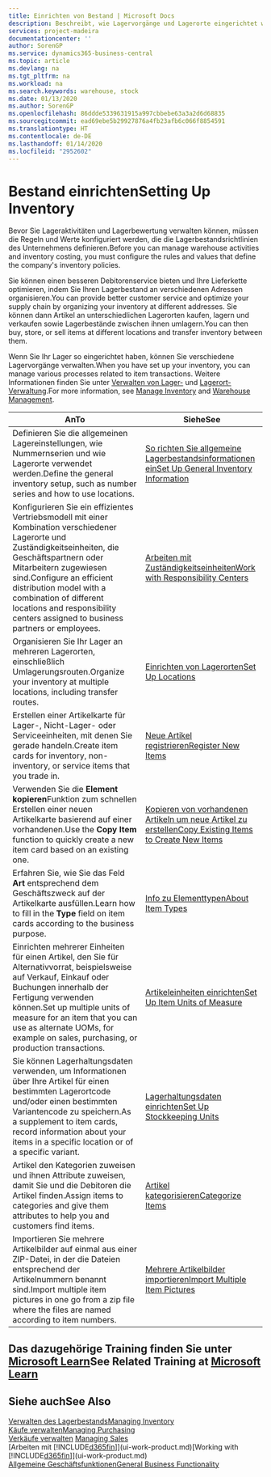 ```yaml
---
title: Einrichten von Bestand | Microsoft Docs
description: Beschreibt, wie Lagervorgänge und Lagerorte eingerichtet werden, einschließlich Umlagerungsrouten und Standorte wie Lagerorte.
services: project-madeira
documentationcenter: ''
author: SorenGP
ms.service: dynamics365-business-central
ms.topic: article
ms.devlang: na
ms.tgt_pltfrm: na
ms.workload: na
ms.search.keywords: warehouse, stock
ms.date: 01/13/2020
ms.author: SorenGP
ms.openlocfilehash: 86ddde5339631915a997cbbebe63a3a2d6d68835
ms.sourcegitcommit: ead69ebe5b29927876a4fb23afb6c066f8854591
ms.translationtype: HT
ms.contentlocale: de-DE
ms.lasthandoff: 01/14/2020
ms.locfileid: "2952602"
---
```

# <a name="setting-up-inventory"></a><span data-ttu-id="80507-103">Bestand einrichten</span><span class="sxs-lookup"><span data-stu-id="80507-103">Setting Up Inventory</span></span>
<span data-ttu-id="80507-104">Bevor Sie Lageraktivitäten und Lagerbewertung verwalten können, müssen die Regeln und Werte konfiguriert werden, die die Lagerbestandsrichtlinien des Unternehmens definieren.</span><span class="sxs-lookup"><span data-stu-id="80507-104">Before you can manage warehouse activities and inventory costing, you must configure the rules and values that define the company's inventory policies.</span></span>

<span data-ttu-id="80507-105">Sie können einen besseren Debitorenservice bieten und Ihre Lieferkette optimieren, indem Sie Ihren Lagerbestand an verschiedenen Adressen organisieren.</span><span class="sxs-lookup"><span data-stu-id="80507-105">You can provide better customer service and optimize your supply chain by organizing your inventory at different addresses.</span></span> <span data-ttu-id="80507-106">Sie können dann Artikel an unterschiedlichen Lagerorten kaufen, lagern und verkaufen sowie Lagerbestände zwischen ihnen umlagern.</span><span class="sxs-lookup"><span data-stu-id="80507-106">You can then buy, store, or sell items at different locations and transfer inventory between them.</span></span>

<span data-ttu-id="80507-107">Wenn Sie Ihr Lager so eingerichtet haben, können Sie verschiedene Lagervorgänge verwalten.</span><span class="sxs-lookup"><span data-stu-id="80507-107">When you have set up your inventory, you can manage various processes related to item transactions.</span></span> <span data-ttu-id="80507-108">Weitere Informationen finden Sie unter [Verwalten von Lager-](inventory-manage-inventory.md) und [Lagerort-Verwaltung](warehouse-manage-warehouse.md).</span><span class="sxs-lookup"><span data-stu-id="80507-108">For more information, see [Manage Inventory](inventory-manage-inventory.md) and [Warehouse Management](warehouse-manage-warehouse.md).</span></span>

| <span data-ttu-id="80507-109">An</span><span class="sxs-lookup"><span data-stu-id="80507-109">To</span></span> | <span data-ttu-id="80507-110">Siehe</span><span class="sxs-lookup"><span data-stu-id="80507-110">See</span></span> |
| --- | --- |
| <span data-ttu-id="80507-111">Definieren Sie die allgemeinen Lagereinstellungen, wie Nummernserien und wie Lagerorte verwendet werden.</span><span class="sxs-lookup"><span data-stu-id="80507-111">Define the general inventory setup, such as number series and how to use locations.</span></span> |[<span data-ttu-id="80507-112">So richten Sie allgemeine Lagerbestandsinformationen ein</span><span class="sxs-lookup"><span data-stu-id="80507-112">Set Up General Inventory Information</span></span>](inventory-how-setup-general.md) |
|<span data-ttu-id="80507-113">Konfigurieren Sie ein effizientes Vertriebsmodell mit einer Kombination verschiedener Lagerorte und Zuständigkeitseinheiten, die Geschäftspartnern oder Mitarbeitern zugewiesen sind.</span><span class="sxs-lookup"><span data-stu-id="80507-113">Configure an efficient distribution model with a combination of different locations and responsibility centers assigned to business partners or employees.</span></span>|[<span data-ttu-id="80507-114">Arbeiten mit Zuständigkeitseinheiten</span><span class="sxs-lookup"><span data-stu-id="80507-114">Work with Responsibility Centers</span></span>](inventory-responsibility-centers.md)|
| <span data-ttu-id="80507-115">Organisieren Sie Ihr Lager an mehreren Lagerorten, einschließlich Umlagerungsrouten.</span><span class="sxs-lookup"><span data-stu-id="80507-115">Organize your inventory at multiple locations, including transfer routes.</span></span> |[<span data-ttu-id="80507-116">Einrichten von Lagerorten</span><span class="sxs-lookup"><span data-stu-id="80507-116">Set Up Locations</span></span>](inventory-how-register-new-items.md) |
| <span data-ttu-id="80507-117">Erstellen einer Artikelkarte für Lager-, Nicht-Lager- oder Serviceeinheiten, mit denen Sie gerade handeln.</span><span class="sxs-lookup"><span data-stu-id="80507-117">Create item cards for inventory, non-inventory, or service items that you trade in.</span></span> |[<span data-ttu-id="80507-118">Neue Artikel registrieren</span><span class="sxs-lookup"><span data-stu-id="80507-118">Register New Items</span></span>](inventory-how-register-new-items.md) |
|<span data-ttu-id="80507-119">Verwenden Sie die **Element kopieren**Funktion zum schnellen Erstellen einer neuen Artikelkarte basierend auf einer vorhandenen.</span><span class="sxs-lookup"><span data-stu-id="80507-119">Use the **Copy Item** function to quickly create a new item card based on an existing one.</span></span>|[<span data-ttu-id="80507-120">Kopieren von vorhandenen Artikeln um neue Artikel zu erstellen</span><span class="sxs-lookup"><span data-stu-id="80507-120">Copy Existing Items to Create New Items</span></span>](inventory-how-copy-items.md)|
|<span data-ttu-id="80507-121">Erfahren Sie, wie Sie das Feld **Art** entsprechend dem Geschäftszweck auf der Artikelkarte ausfüllen.</span><span class="sxs-lookup"><span data-stu-id="80507-121">Learn how to fill in the **Type** field on item cards according to the business purpose.</span></span>|[<span data-ttu-id="80507-122">Info zu Elementtypen</span><span class="sxs-lookup"><span data-stu-id="80507-122">About Item Types</span></span>](inventory-about-item-types.md)|
|<span data-ttu-id="80507-123">Einrichten mehrerer Einheiten für einen Artikel, den Sie für Alternativvorrat, beispielsweise auf Verkauf, Einkauf oder Buchungen innerhalb der Fertigung verwenden können.</span><span class="sxs-lookup"><span data-stu-id="80507-123">Set up multiple units of measure for an item that you can use as alternate UOMs, for example on sales, purchasing, or production transactions.</span></span>|[<span data-ttu-id="80507-124">Artikeleinheiten einrichten</span><span class="sxs-lookup"><span data-stu-id="80507-124">Set Up Item Units of Measure</span></span>](inventory-how-setup-units-of-measure.md)|
|<span data-ttu-id="80507-125">Sie können Lagerhaltungsdaten verwenden, um Informationen über Ihre Artikel für einen bestimmten Lagerortcode und/oder einen bestimmten Variantencode zu speichern.</span><span class="sxs-lookup"><span data-stu-id="80507-125">As a supplement to item cards, record information about your items in a specific location or of a specific variant.</span></span>|[<span data-ttu-id="80507-126">Lagerhaltungsdaten einrichten</span><span class="sxs-lookup"><span data-stu-id="80507-126">Set Up Stockkeeping Units</span></span>](inventory-how-to-set-up-stockkeeping-units.md)|
| <span data-ttu-id="80507-127">Artikel den Kategorien zuweisen und ihnen Attribute zuweisen, damit Sie und die Debitoren die Artikel finden.</span><span class="sxs-lookup"><span data-stu-id="80507-127">Assign items to categories and give them attributes to help you and customers find items.</span></span> |[<span data-ttu-id="80507-128">Artikel kategorisieren</span><span class="sxs-lookup"><span data-stu-id="80507-128">Categorize Items</span></span>](inventory-how-categorize-items.md) |
|<span data-ttu-id="80507-129">Importieren Sie mehrere Artikelbilder auf einmal aus einer ZIP-Datei, in der die Dateien entsprechend der Artikelnummern benannt sind.</span><span class="sxs-lookup"><span data-stu-id="80507-129">Import multiple item pictures in one go from a zip file where the files are named according to item numbers.</span></span>|[<span data-ttu-id="80507-130">Mehrere Artikelbilder importieren</span><span class="sxs-lookup"><span data-stu-id="80507-130">Import Multiple Item Pictures</span></span>](inventory-how-import-item-pictures.md)|

## <a name="see-related-training-at-microsoft-learnlearnmodulestrade-get-started-dynamics-365-business-central"></a><span data-ttu-id="80507-131">Das dazugehörige Training finden Sie unter [Microsoft Learn](/learn/modules/trade-get-started-dynamics-365-business-central/)</span><span class="sxs-lookup"><span data-stu-id="80507-131">See Related Training at [Microsoft Learn](/learn/modules/trade-get-started-dynamics-365-business-central/)</span></span>

## <a name="see-also"></a><span data-ttu-id="80507-132">Siehe auch</span><span class="sxs-lookup"><span data-stu-id="80507-132">See Also</span></span>
[<span data-ttu-id="80507-133">Verwalten des Lagerbestands</span><span class="sxs-lookup"><span data-stu-id="80507-133">Managing Inventory</span></span>](inventory-manage-inventory.md)  
[<span data-ttu-id="80507-134">Käufe verwalten</span><span class="sxs-lookup"><span data-stu-id="80507-134">Managing Purchasing</span></span>](purchasing-manage-purchasing.md)  
<span data-ttu-id="80507-135">[Verkäufe verwalten](sales-manage-sales.md)  </span><span class="sxs-lookup"><span data-stu-id="80507-135">[Managing Sales](sales-manage-sales.md)  </span></span>  
<span data-ttu-id="80507-136">[Arbeiten mit [!INCLUDE[d365fin](includes/d365fin_md.md)]](ui-work-product.md)</span><span class="sxs-lookup"><span data-stu-id="80507-136">[Working with [!INCLUDE[d365fin](includes/d365fin_md.md)]](ui-work-product.md)</span></span>  
[<span data-ttu-id="80507-137">Allgemeine Geschäftsfunktionen</span><span class="sxs-lookup"><span data-stu-id="80507-137">General Business Functionality</span></span>](ui-across-business-areas.md)
